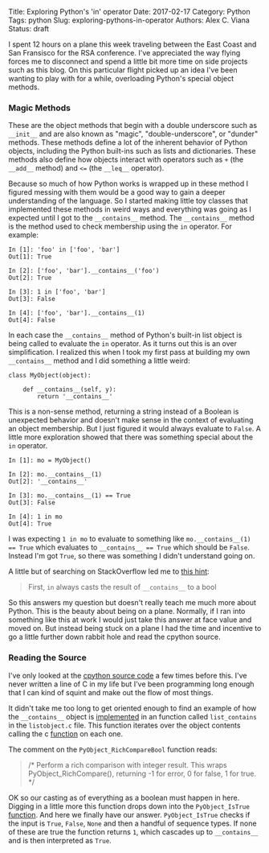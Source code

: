 Title: Exploring Python's 'in' operator
Date: 2017-02-17
Category: Python
Tags: python
Slug: exploring-pythons-in-operator
Authors: Alex C. Viana
Status: draft

I spent 12 hours on a plane this week traveling between the East Coast and San Fransisco for the RSA conference. I've appreciated the way flying forces me to disconnect and spend a little bit more time on side projects such as this blog. On this particular flight picked up an idea I've been wanting to play with for a while, overloading Python's special object methods.

### Magic Methods

These are the object methods that begin with a double underscore such as `__init__` and are also known as "magic", "double-underscore", or "dunder" methods. These methods define a lot of the inherent behavior of Python objects, including the Python built-ins such as lists and dictionaries. These methods also define how objects interact with operators such as `+` (the `__add__` method) and `<=` (the `__leq__` operator).

Because so much of how Python works is wrapped up in these method I figured messing with them would be a good way to gain a deeper understanding of the language. So I started making little toy classes that implemented these methods in weird ways and everything was going as I expected until I got to the `__contains__` method. The `__contains__` method is the method used to check membership using the `in` operator. For example:

```
In [1]: 'foo' in ['foo', 'bar']
Out[1]: True

In [2]: ['foo', 'bar'].__contains__('foo')
Out[2]: True

In [3]: 1 in ['foo', 'bar']
Out[3]: False

In [4]: ['foo', 'bar'].__contains__(1)
Out[4]: False
```

In each case the `__contains__` method of Python's built-in list object is being called to evaluate the `in` operator. As it turns out this is an over simplification. I realized this when I took my first pass at building my own `__contains__` method and I did something a little weird:

```
class MyObject(object):

    def __contains__(self, y):
        return '__contains__'
```

This is a non-sense method, returning a string instead of a Boolean is unexpected behavior and doesn't make sense in the context of evaluating an object membership. But I just figured it would always evaluate to `False`. A little more exploration showed that there was something special about the `in` operator.

```
In [1]: mo = MyObject()

In [2]: mo.__contains__(1)
Out[2]: '__contains__'

In [3]: mo.__contains__(1) == True
Out[3]: False

In [4]: 1 in mo
Out[4]: True
```

I was expecting `1 in mo` to evaluate to something like `mo.__contains__(1) == True` which evaluates to `__contains__ == True` which should be `False`. Instead I'm got `True`, so there was something I didn't understand going on.

A little but of searching on StackOverflow led me to [this hint](http://stackoverflow.com/a/18753584/1216837):

> First, `in` always casts the result of `__contains__` to a bool

So this answers my question but doesn't really teach me much more about Python. This is the beauty about being on a plane. Normally, if I ran into something like this at work I would just take this answer at face value and moved on. But instead being stuck on a plane I had the time and incentive to go a little further down rabbit hole and read the cpython source.

### Reading the Source

I've only looked at the [cpython source code](https://github.com/python/cpython/tree/2.7) a few times before this. I've never written a line of C in my life but I've been programming long enough that I can kind of squint and make out the flow of most things.

It didn't take me too long to get oriented enough to find an example of how the `__contains__` object is [implemented](https://github.com/python/cpython/blob/2.7/Objects/listobject.c#L438) in an function called `list_contains` in the `listobject.c` file. This function iterates over the object contents calling the c [function](https://github.com/python/cpython/blob/6f0eb93183519024cb360162bdd81b9faec97ba6/Objects/object.c#L727) on each one.

The comment on the `PyObject_RichCompareBool` function reads:

> /* Perform a rich comparison with integer result.  This wraps
   PyObject_RichCompare(), returning -1 for error, 0 for false, 1 for true. */

OK so our casting as of everything as a boolean must happen in here. Digging in a little more this function drops down into the `PyObject_IsTrue` [function](https://github.com/python/cpython/blob/6f0eb93183519024cb360162bdd81b9faec97ba6/Objects/object.c#L1314). And here we finally have our answer. `PyObject_IsTrue` checks if the input is `True`, `False`, `None` and then a handful of sequence types. If none of these are true the function returns `1`, which cascades up to `__contains__` and is then interpreted as `True`.

